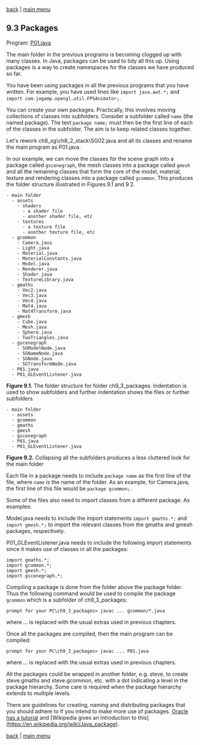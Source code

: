 [back](ch9.md) | [main menu](../README.md)
 
## 9.3 Packages

Program: [P01.java](/ch9_extras/ch9_3_packages)

The main folder in the previous programs is becoming clogged up with many classes. In Java, packages can be used to tidy all this up. Using packages is a way to create namespaces for the classes we have produced so far. 

You have been using packages in all the previous programs that you have written. For example, you have used lines like `import java.awt.*;` and `import com.jogamp.opengl.util.FPSAnimator;`. 

You can create your own packages. Practically, this involves moving collections of classes into subfolders. Consider a subfolder called `name` (the named package). The text `package name;` must then be the first line of each of the classes in the subfolder. The aim is to keep related classes together. 

Let's rework ch8_sg\ch8_2_stack\SG02.java and all its classes and rename the main program as P01.java.

In our example, we can move the classes for the scene graph into a package called `gscenegraph`, the mesh classes into a package called `gmesh` and all the remaining classes that form the core of the model, material, texture and rendering classes into a package called `gcommon`. This produces the folder structure illustrated in Figures 9.1 and 9.2. 

```
- main folder
  - assets
    - shaders
      - a shader file
      - another shader file, etc
    - textures
      - a texture file
      - another texture file, etc
  - gcommon
    - Camera.java
    - Light.java
    - Material.java
    - MaterialConstants.java
    - Model.java
    - Renderer.java
    - Shader.java
    - TextureLibrary.java
  - gmaths
    - Vec2.java
    - Vec3.java
    - Vec4.java
    - Mat4.java
    - Mat4Transform.java
  - gmesh
    - Cube.java
    - Mesh.java
    - Sphere.java
    - TwoTriangles.java
  - gscenegraph
    - SGModelNode.java
    - SGNameNode.java
    - SGNode.java
    - SGTransformNode.java
  - P01.java
  - P01_GLEventListener.java
```

**Figure 9.1.** The folder structure for folder ch9_3_packages. Indentation is used to show subfolders and further indentation shows the files or further subfolders.

```
- main folder
  - assets
  - gcommon
  - gmaths
  - gmesh
  - gscenegraph
  - P01.java
  - P01_GLEventListener.java
```

**Figure 9.2.** Collapsing all the subfolders produces a less cluttered look for the main folder

Each file in a package needs to include `package name` as the first line of the file, where `name` is the name of the folder. As an example, for Camera.java, the first line of this file would be `package gcommon;`.

Some of the files also need to import classes from a different package. As examples:

Model.java needs to include the import statements `import gmaths.*;` and `import gmesh.*;` to import the relevant classes from the gmaths and gmesh packages, respectively.

P01_GLEventListener.java needs to include the following import statements since it makes use of classes in all the packages:

```
import gmaths.*;
import gcommon.*;
import gmesh.*;
import gscenegraph.*;
```

Compiling a package is done from the folder above the package folder. Thus the following command would be used to compile the package `gcommon` which is a subfolder of ch9_3_packages:

```
prompt for your PC\ch9_3_packages> javac ... gcommon/*.java
```

where ... is replaced with the usual extras used in previous chapters.

Once all the packages are compiled, then the main program can be compiled:

```
prompt for your PC\ch9_3_packages> javac ... P01.java
```

where ... is replaced with the usual extras used in previous chapters.

All the packages could be wrapped in another folder, e.g. steve, to create steve.gmaths and steve.gcommon, etc. with a dot indicating a level in the package hierarchy. Some care is required when the package hierarchy extends to multiple levels.

There are guidelines for creating, naming and distributing packages that you should adhere to if you intend to make more use of packages. [Oracle has a tutorial](https://docs.oracle.com/javase/tutorial/java/package/index.html) and [Wikipedia gives an introduction to this] (https://en.wikipedia.org/wiki/Java_package).

[back](ch9.md) | [main menu](../README.md)
